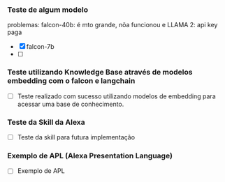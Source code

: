 ### Teste de algum modelo

problemas: falcon-40b: é mto grande, nõa funcionou e LLAMA 2: api key paga
- [x] falcon-7b
- [ ] 
### Teste utilizando Knowledge Base através de modelos embedding com o falcon e langchain

- [ ] Teste realizado com sucesso utilizando modelos de embedding para acessar uma base de conhecimento.

### Teste da Skill da Alexa

- [ ] Teste da skill para futura implementação

### Exemplo de APL (Alexa Presentation Language)

- [ ] Exemplo de APL

